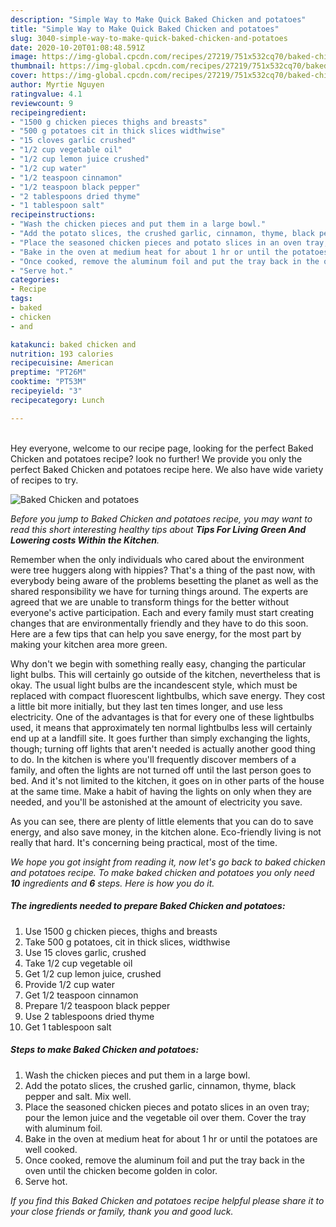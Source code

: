 ```yaml
---
description: "Simple Way to Make Quick Baked Chicken and potatoes"
title: "Simple Way to Make Quick Baked Chicken and potatoes"
slug: 3040-simple-way-to-make-quick-baked-chicken-and-potatoes
date: 2020-10-20T01:08:48.591Z
image: https://img-global.cpcdn.com/recipes/27219/751x532cq70/baked-chicken-and-potatoes-recipe-main-photo.jpg
thumbnail: https://img-global.cpcdn.com/recipes/27219/751x532cq70/baked-chicken-and-potatoes-recipe-main-photo.jpg
cover: https://img-global.cpcdn.com/recipes/27219/751x532cq70/baked-chicken-and-potatoes-recipe-main-photo.jpg
author: Myrtie Nguyen
ratingvalue: 4.1
reviewcount: 9
recipeingredient:
- "1500 g chicken pieces thighs and breasts"
- "500 g potatoes cit in thick slices widthwise"
- "15 cloves garlic crushed"
- "1/2 cup vegetable oil"
- "1/2 cup lemon juice crushed"
- "1/2 cup water"
- "1/2 teaspoon cinnamon"
- "1/2 teaspoon black pepper"
- "2 tablespoons dried thyme"
- "1 tablespoon salt"
recipeinstructions:
- "Wash the chicken pieces and put them in a large bowl."
- "Add the potato slices, the crushed garlic, cinnamon, thyme, black pepper and salt. Mix well."
- "Place the seasoned chicken pieces and potato slices in an oven tray; pour the lemon juice and the vegetable oil over them. Cover the tray with aluminum foil."
- "Bake in the oven at medium heat for about 1 hr or until the potatoes are well cooked."
- "Once cooked, remove the aluminum foil and put the tray back in the oven until the chicken become golden in color."
- "Serve hot."
categories:
- Recipe
tags:
- baked
- chicken
- and

katakunci: baked chicken and 
nutrition: 193 calories
recipecuisine: American
preptime: "PT26M"
cooktime: "PT53M"
recipeyield: "3"
recipecategory: Lunch

---
```

<br>
Hey everyone, welcome to our recipe page, looking for the perfect Baked Chicken and potatoes recipe? look no further! We provide you only the perfect Baked Chicken and potatoes recipe here. We also have wide variety of recipes to try.
<br>


![Baked Chicken and potatoes](https://img-global.cpcdn.com/recipes/27219/751x532cq70/baked-chicken-and-potatoes-recipe-main-photo.jpg)

<i>Before you jump to Baked Chicken and potatoes recipe, you may want to read this short interesting healthy tips about 
<strong>Tips For Living Green And Lowering costs Within the Kitchen</strong>.</i>
</br>

Remember when the only individuals who cared about the environment were tree huggers along with hippies? That's a thing of the past now, with everybody being aware of the problems besetting the planet as well as the shared responsibility we have for turning things around. The experts are agreed that we are unable to transform things for the better without everyone's active participation. Each and every family must start creating changes that are environmentally friendly and they have to do this soon. Here are a few tips that can help you save energy, for the most part by making your kitchen area more green.

Why don't we begin with something really easy, changing the particular light bulbs. This will certainly go outside of the kitchen, nevertheless that is okay. The usual light bulbs are the incandescent style, which must be replaced with compact fluorescent lightbulbs, which save energy. They cost a little bit more initially, but they last ten times longer, and use less electricity. One of the advantages is that for every one of these lightbulbs used, it means that approximately ten normal lightbulbs less will certainly end up at a landfill site. It goes further than simply exchanging the lights, though; turning off lights that aren't needed is actually another good thing to do. In the kitchen is where you'll frequently discover members of a family, and often the lights are not turned off until the last person goes to bed. And it's not limited to the kitchen, it goes on in other parts of the house at the same time. Make a habit of having the lights on only when they are needed, and you'll be astonished at the amount of electricity you save.

As you can see, there are plenty of little elements that you can do to save energy, and also save money, in the kitchen alone. Eco-friendly living is not really that hard. It's concerning being practical, most of the time.


<i>We hope you got insight from reading it, now let's go back to baked chicken and potatoes recipe. To make baked chicken and potatoes you only need <strong>10</strong> ingredients and <strong>6</strong> steps. Here is how you do it.
</i>

##### The ingredients needed to prepare Baked Chicken and potatoes:

1. Use 1500 g chicken pieces, thighs and breasts
1. Take 500 g potatoes, cit in thick slices, widthwise
1. Use 15 cloves garlic, crushed
1. Take 1/2 cup vegetable oil
1. Get 1/2 cup lemon juice, crushed
1. Provide 1/2 cup water
1. Get 1/2 teaspoon cinnamon
1. Prepare 1/2 teaspoon black pepper
1. Use 2 tablespoons dried thyme
1. Get 1 tablespoon salt


##### Steps to make Baked Chicken and potatoes:

1. Wash the chicken pieces and put them in a large bowl.
1. Add the potato slices, the crushed garlic, cinnamon, thyme, black pepper and salt. Mix well.
1. Place the seasoned chicken pieces and potato slices in an oven tray; pour the lemon juice and the vegetable oil over them. Cover the tray with aluminum foil.
1. Bake in the oven at medium heat for about 1 hr or until the potatoes are well cooked.
1. Once cooked, remove the aluminum foil and put the tray back in the oven until the chicken become golden in color.
1. Serve hot.


<i>If you find this Baked Chicken and potatoes recipe helpful please share it to your close friends or family, thank you and good luck.</i>
